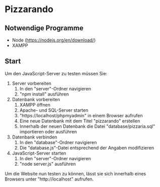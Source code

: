 # Pizzarando
## Notwendige Programme
- Node (https://nodejs.org/en/download/)
- XAMPP
## Start
Um den JavaScript-Server zu testen müssen Sie:
1. Server vorbereiten
    1. In den "server"-Ordner navigieren
    2. "npm install" ausführen
2. Datenbank vorbereiten
    1. XAMPP öffnen
    2. Apache- und SQL-Server starten
    3. "https://localhost/phpmyadmin" in einem Browser aufrufen
    4. Eine neue Datenbank mit dem Titel "pizzarando" erstellen
    5. Innerhalb der neuen Datenbank die Datei "database/pizzaria.sql" importieren oder ausführen
3. Datenbank verbinden
    1. In den "database"-Ordner navigieren
    2. Die "database.js"-Datei entsprechend der Angaben modifizieren
4. JavaScript-Server starten
    1. In den "server"-Ordner navigieren
    2. "node server.js" ausführen

Um die Website nun testen zu können, lässt sie sich innerhalb eines Browsers unter "http://localhost" aufrufen.
